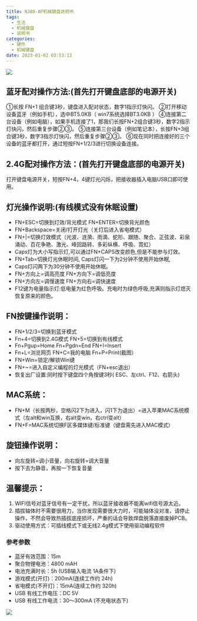 ```yaml
---
title: NJ80-AP机械键盘说明书
tags:
  - 生活
  - 机械键盘
  - 说明书
categories:
  - 硬件
  - 机械键盘
date: 2023-01-02 02:53:13
---
```

![](1.jpg)
## 蓝牙配对操作方法:(首先打开键盘底部的电源开关)
①长按 FN+1 组合键3秒，键盘进入配对状态，数字1指示灯快闪。
②打开移动设备蓝牙（例如手机），选中BT5.0KB（ win7系统选择BT3.0KB ）
④连接第二台设备（例如电脑），如果手机连接了1，那我们长按FN+2组合键3秒，数字2指示灯快闪，然后重复步骤②③。
⑤连接第三台设备（例如笔记本），长按FN+3组合键3秒，数字3指示灯快闪，然后重复步骤②③。
⑥现在同时把连接好的三个设备的蓝牙都打开，通过短按FN+1/2/3进行切换设备连接。

## 2.4G配对操作方法：(首先打开键盘底部的电源开关)
打开键盘电源开关，短按FN+4，4键灯光闪烁，把接收器插入电脑USB口即可使用。

## 灯光操作说明:(有线模式没有休眠设置)
- FN+ESC=切换到灯效/背光模式 FN+ENTER=切换背光颜色
- FN+Backspace=关闭/打开灯光（关灯后进入省电模式）
- FN+\|=切换灯效模式（光波、涟漪、雨滴、蛇形、跟随、聚合、正弦波、彩泉涌动、百花争艳、激光、峰回路转、多彩纵横、呼吸、霓虹）
- Caps灯为大小写指示灯,可以通过FN+CAPS改变颜色,但是不能参与灯效。
- FN+Tab=切换灯光休眠时间, Caps灯闪一下为2分钟不使用开始休眠,
- Caps灯闪两下为30分钟不使用开始休眠。
- FN+方向上=调高亮度 FN+方向下=调低亮度
- FN+方向左=调慢速度 FN+方向右=调快速度
- F12键为电量指示灯:低电量为红色呼吸。充电时为绿色呼吸,充满则指示灯熄灭恢复原来的颜色。

## FN按键操作说明：
- FN+1/2/3=切换到蓝牙模式
- Fn+4=切换到2.4G模式 FN+5=切换到有线模式
- Fn+Pgup=Home Fn+Pgdn=End FN+I=Insert
- Fn+L=浏览网页 FN+C=我的电脑 Fn+P=Print(截图）
- FN+Win=锁定/解锁Win键
- FN+~=进入自定义编程的灯光模式（FN+esc退出）
- 恢复出厂设置:同时按下键盘四个角按键3秒( ESC、左ctrl、F12、右箭头)

## MAC系统：
- FN+M（长按两秒，空格闪2下为进入，闪1下为退出）=进入苹果MAC系统模式（左alt和win互换，右alt变win，右ctrl变alt）
- FN+F=MAC系统切换F区多媒体键/标准键（键盘需先进入MAC模式）

## 旋钮操作说明：
- 向左旋转=调小音量，向右旋转=调大音量
- 按下去为静音，再按一下恢复音量

## 温馨提示：
1. WIFI信号对蓝牙信号有一定干扰，所以蓝牙接收器不能离wifi信号源太近。
2. 插拔轴体时不需要很用力，当你发现需要很大力时，可能轴体没对准，请停止操作，不然会导致热插拔底座损坏，严重的话会导致焊盘脱落直接废掉PCB。
3. 驱动使用方式：可插线模式下或无线2.4g模式下使用驱动编程软件

### 参考参数
- 蓝牙有效范围：15m
- 聚合物锂电池：4800 mAH
- 电池充满时长：5h (USB输入电流 1A条件下)
- 游戏模式(开灯)：200mA(连续工作约 24h)
- 省电模式(不开灯)：15mA(连续工作约 320h)
- USB 有线工作电压：DC 5V
- USB 有线工作电流：30～300mA (不充电状态下)

![](2.jpg)
